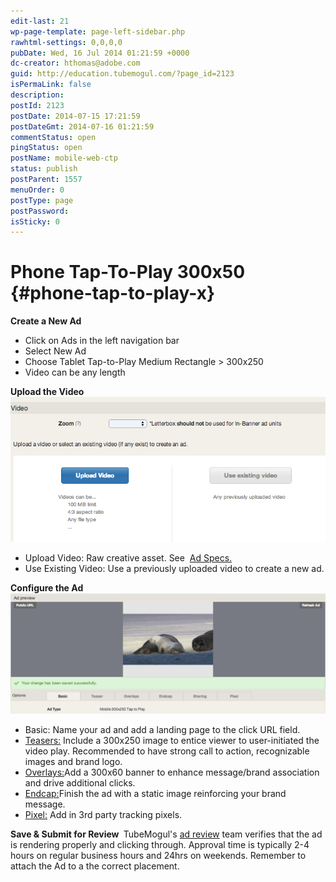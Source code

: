 ```yaml
---
edit-last: 21
wp-page-template: page-left-sidebar.php
rawhtml-settings: 0,0,0,0
pubDate: Wed, 16 Jul 2014 01:21:59 +0000
dc-creator: hthomas@adobe.com
guid: http://education.tubemogul.com/?page_id=2123
isPermaLink: false
description: 
postId: 2123
postDate: 2014-07-15 17:21:59
postDateGmt: 2014-07-16 01:21:59
commentStatus: open
pingStatus: open
postName: mobile-web-ctp
status: publish
postParent: 1557
menuOrder: 0
postType: page
postPassword: 
isSticky: 0
---
```


# Phone Tap-To-Play 300x50 {#phone-tap-to-play-x}

**Create a New Ad&nbsp;**

* Click on Ads in the left navigation bar
* Select New Ad
* Choose Tablet Tap-to-Play Medium Rectangle > 300x250
* Video can be any length

**Upload the Video**
[ ![Video Uploader](assets/video-uploader.png)](assets/video-uploader.png)

* Upload Video: Raw creative asset. See&nbsp; [Ad Specs.](../user-guide/planning/ad-formats/ad-specs/user-guideplanningad-formatsad-specs.md)
* Use Existing Video: Use a previously uploaded video to create a new ad.

**Configure the Ad&nbsp;**
[ ![Mobile tap to play](assets/mobile-tap-to-play.png)](assets/mobile-tap-to-play.png)

* Basic: Name your ad and add a landing page to the click URL field.
* [Teasers:](/user-guide/execution/ad-unit-setup/teasers-endcaps/) Include a 300x250 image to entice viewer to user-initiated&nbsp;the video play. Recommended to have strong call to action, recognizable images and brand logo.
* [Overlays:](../user-guide/execution/ad-unit-setup/overlay/user-guideexecutionad-unit-setupoverlay.md)Add a 300x60 banner to enhance message/brand association and drive additional clicks.
* [Endcap:](/user-guide/execution/ad-unit-setup/teasers-endcaps/)Finish the ad with a static image reinforcing your brand message.
* [Pixel:](../user-guide/execution/ad-unit-setup/3rd-party-tracking-adserving/tracking-pixels/user-guideexecutionad-unit-setup3rd-party-tracking-adservingtracking-pixels.md)&nbsp;Add in 3rd party tracking pixels.

**Save & Submit for Review&nbsp;** TubeMogul's [ad review](../user-guide/execution/ad-unit-setup/ad-reviews/user-guideexecutionad-unit-setupad-reviews.md) team&nbsp;verifies&nbsp;that the ad is rendering properly and clicking through. Approval time is typically 2-4 hours on regular business hours and 24hrs on weekends. Remember to attach the Ad to a the correct placement. &nbsp; 